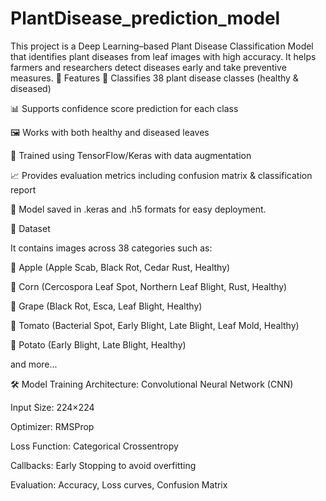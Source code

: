 # PlantDisease_prediction_model
This project is a Deep Learning–based Plant Disease Classification Model that identifies plant diseases from leaf images with high accuracy. It helps farmers and researchers detect diseases early and take preventive measures.
📌 Features
🌱 Classifies 38 plant disease classes (healthy & diseased)

📊 Supports confidence score prediction for each class

🖼️ Works with both healthy and diseased leaves

🚀 Trained using TensorFlow/Keras with data augmentation

📈 Provides evaluation metrics including confusion matrix & classification report

💾 Model saved in .keras and .h5 formats for easy deployment.

📂 Dataset

It contains images across 38 categories such as:

🍎 Apple (Apple Scab, Black Rot, Cedar Rust, Healthy)

🌽 Corn (Cercospora Leaf Spot, Northern Leaf Blight, Rust, Healthy)

🍇 Grape (Black Rot, Esca, Leaf Blight, Healthy)

🍅 Tomato (Bacterial Spot, Early Blight, Late Blight, Leaf Mold, Healthy)

🥔 Potato (Early Blight, Late Blight, Healthy)

and more...

🛠️ Model Training
Architecture: Convolutional Neural Network (CNN)

Input Size: 224×224

Optimizer: RMSProp

Loss Function: Categorical Crossentropy

Callbacks: Early Stopping to avoid overfitting

Evaluation: Accuracy, Loss curves, Confusion Matrix

